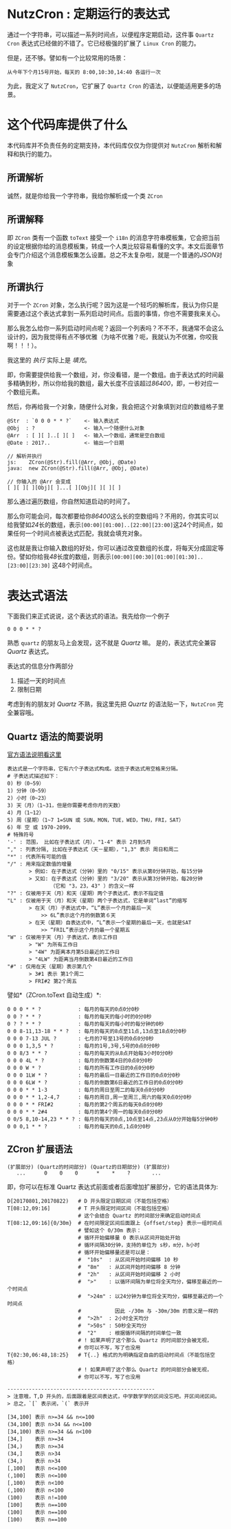 # NutzCron : 定期运行的表达式

通过一个字符串，可以描述一系列时间点，以便程序定期启动，这件事 `Quartz Cron` 表达式已经做的不错了。它已经极强的扩展了 `Linux Cron` 的能力。

但是，还不够。譬如有一个比较常用的场景：

```
从今年下个月15号开始，每天的 8:00,10:30,14:40 各运行一次
```

为此，我定义了 `NutzCron`，它扩展了 `Quartz Cron` 的语法，以便能适用更多的场景。

# 这个代码库提供了什么

本代码库并不负责任务的定期支持，本代码库仅仅为你提供对 `NutzCron` 解析和解释和执行的能力。

## 所谓解析

诚然，就是你给我一个字符串，我给你解析成一个类 `ZCron`

## 所谓解释

即 `ZCron` 类有一个函数 `toText` 接受一个 `i18n` 的消息字符串模板集，它会把当前的设定根据你给的消息模板集，转成一个人类比较容易看懂的文字。本文后面章节会专门介绍这个消息模板集怎么设置。总之不太复杂啦，就是一个普通的*JSON*对象

## 所谓执行

对于一个 `ZCron` 对象，怎么执行呢？因为这是一个轻巧的解析库，我认为你只是需要通过这个表达式拿到一系列启动时间点。后面的事情，你也不需要我来关心。

那么我怎么给你一系列启动时间点呢？返回一个列表吗？不不不，我通常不会这么设计的，因为我觉得有点不够优雅（为啥不优雅？呃，我就认为不优雅，你咬我啊！！！）。

我这里的 *执行* 实际上是 *填充*。

即，你需要提供给我一个数组，对，你没看错，是一个数组。由于表达式的时间最多精确到秒，所以你给我的数组，最大长度不应该超过*86400*，即，一秒对应一个数组元素。

然后，你再给我一个对象，随便什么对象，我会把这个对象填到对应的数组格子里

```
@Str  : `0 0 0 * * ?`    <- 输入表达式
@Obj  : ?                <- 输入一个随便什么对象
@Arr  : [ ][ ]..[ ][ ]   <- 输入一个数组，通常是空白数组
@Date : 2017..           <- 输出一个日期

// 解析并执行
js:    ZCron(@Str).fill(@Arr, @Obj, @Date)
java:  new ZCron(@Str).fill(@Arr, @Obj, @Date)

// 你输入的 @Arr 会变成
[ ][ ][ ][Obj][ ]...[ ][Obj][ ][ ][ ]
```

那么通过遍历数组，你自然知道启动的时间了。

那么你可能会问，每次都要给你*86400*这么长的空数组吗？不用的，你其实可以给我譬如*24*长的数组，表示`[00:00][01:00]..[22:00][23:00]`这24个时间点，如果任何一个时间点被表达式匹配，我就会填充对象。

这也就是我让你输入数组的好处，你可以通过改变数组的长度，将每天分成固定等份。譬如你给我*48*长度的数组，则表示`[00:00][00:30][01:00][01:30]..[23:00][23:30]` 这48个时间点。

# 表达式语法

下面我们来正式说说，这个表达式的语法。我先给你一个例子

```
0 0 0 * * ? 
```

熟悉 `quartz` 的朋友马上会发现，这不就是 *Quartz* 嘛。
是的，表达式完全兼容 *Quartz* 表达式。

表达式的信息分作两部分

1. 描述一天的时间点
2. 限制日期

考虑到有的朋友对 *Quartz* 不熟，我这里先把 *Quzrtz* 的语法贴一下，`NutzCron` 完全兼容哦。

## Quartz 语法的简要说明

[官方语法说明看这里](http://www.quartz-scheduler.org/documentation/quartz-2.x/tutorials/crontrigger.html)

```
表达式是一个字符串，它有六个子表达式构成。这些子表达式用空格来分隔。 
# 子表达式描述如下： 
0) 秒（0~59） 
1) 分钟（0~59） 
2) 小时（0~23） 
3) 天（月）（1~31，但是你需要考虑你月的天数） 
4) 月（1~12） 
5) 周（星期）（1~7 1=SUN 或 SUN，MON，TUE，WED，THU，FRI，SAT）
6) 年 空 或 1970-2099，
# 特殊符号
'-' : 范围， 比如在子表达式（月），"1-4" 表示 2月到5月
"," : 列表分隔, 比如在子表达式（天－星期），"1,3" 表示 周日和周二
"*" : 代表所有可能的值
"/" : 用来指定数值的增量
       > 例如: 在子表达式（分钟）里的 "0/15" 表示从第0分钟开始，每15分钟
       > 又如: 在子表达式（分钟）里的 "3/20" 表示从第3分钟开始，每20分钟
              （它和 "3，23，43" ）的含义一样 
"?" : 仅被用于天（月）和天（星期）两个子表达式，表示不指定值 
"L" : 仅被用于天（月）和天（星期）两个子表达式，它是单词“last”的缩写
       > 在天（月）子表达式中，“L”表示一个月的最后一天
           >> 6L”表示这个月的倒数第６天
       > 在天（星期）自表达式中，“L”表示一个星期的最后一天，也就是SAT
           >> “FRIL”表示这个月的最一个星期五
"W" : 仅被用于天（月）子表达式，表示工作日
       > "W" 为所有工作日
       > "4W" 为距离本月第5日最近的工作日
       > "4LW" 为距离当月倒数第4日最近的工作日
"#" : 仅用在天（星期）表示第几个
       > 3#1 表示 第1个周二
       > FRI#2 第2个周五
```

譬如*（ZCron.toText 自动生成）*:

```
0 0 0 * * ?            : 每月的每天的0点0分0秒
0 0 ? * * ?            : 每月的每天的每小时的0分0秒
0 ? ? * * ?            : 每月的每天的每小时的每分钟的0秒
0 0 8-11,13-18 * * ?   : 每月的每天的8点至11点,13点至18点0分0秒
0 0 0 7-13 JUL ?       : 七月的7号至13号的0点0分0秒
0 0 0 1,3,5 * ?        : 每月的1号,3号,5号的0点0分0秒
0 0 8/3 * * ?          : 每月的每天的从8点开始每3小时0分0秒
0 0 0 4L * ?           : 每月的倒数第4日的0点0分0秒
0 0 0 W * ?            : 每月的所有工作日的0点0分0秒
0 0 0 1LW * ?          : 每月的最后一日最近的工作日的0点0分0秒
0 0 0 6LW * ?          : 每月的倒数第6日最近的工作日的0点0分0秒
0 0 0 * * 1-3          : 每月的周日至周二的每天0点0分0秒
0 0 0 * * 1,2-4,7      : 每月的周日,周一至周三,周六的每天0点0分0秒
0 0 0 * * FRI#2        : 每月的第2个周五的每天0点0分0秒
0 0 0 * * 2#4          : 每月的第4个周一的每天0点0分0秒
0 0/5 8,10-14,23 * * ? : 每月的每天的8点,10点至14点,23点从0分开始每5分钟0秒
0 0 0,1 * * ?          : 每月的每天的0点,1点0分0秒
```

## ZCron 扩展语法

```
(扩展部分) (Quartz的时间部分) (Quartz的日期部分) (扩展部分)
   ...      0    0    0      *    *    ?       ...
```

即，你可以在标准 Quartz 表达式前面或者后面增加扩展部分，它的语法具体为:

```
D[20170801,20170822)   # D 开头限定日期区间（不能包括空格）
T[08:12,09:16]         # T 开头限定时间区间（不能包括空格）
                       # 这个会结合 Quartz 的时间部分来确定启动时间点
T[08:12,09:16]{0/30m}  # 在时间限定区间后面跟上 {offset/step} 表示一组时间点
                       # 譬如这个 0/30m 表示：
                       # 循环开始偏移量 0 表示从区间开始处开始
                       # 循环间隔30分钟，支持的单位为 s秒，m分，h小时
                       # 循环开始偏移量还是可以是：
                       #  "10s"  : 从区间开始时间偏移 10 秒
                       #  "8m"   : 从区间开始时间偏移 8 分钟
                       #  "2h"   : 从区间开始时间偏移 2 小时
                       #  ">"    : 以循环间隔为单位将全天均分，偏移至最近的一个时间点
                       #  ">24m" : 以24分钟为单位将全天均分，偏移至最近的一个时间点
                       #           因此 -/30m 与 -30m/30m 的意义是一样的
                       #  ">2h"  : 2小时全天均分
                       #  ">50s" : 50秒全天均分
                       #  "2"    : 根据循环间隔的时间单位一致
                       # ! 如果声明了这个那么 Quartz 的时间部分会被无视，
                       # 你可以不写，写了也没用
T{02:30,06:48,18:25}   # T{..} 格式的为明确指定自由的启动时间点（不能包括空格）
                       # ! 如果声明了这个那么 Quartz 的时间部分会被无视，
                       # 你可以不写，写了也没用

------------------------------------------------
> 注意哦，T,D 开头的，后面跟着是区间表达式，中学数学学的区间没忘吧。开区间闭区间。
> 总之，`[` 表示闭，`(` 表示开

[34,100] 表示 n>=34 && n<=100
(34,100] 表示 n>34 && n<=100
[34,100) 表示 n>=34 && n<100
[34,]    表示 n>=34
[34,)    表示 n>=34
(34,]    表示 n>34
(34,)    表示 n>34
[,100]   表示 n<=100
(,100]   表示 n<=100
[,100)   表示 n<100
(,100)   表示 n<100
(100)    表示 n!=100
[100]    表示 n==100
(100]    表示 n==100
[100)    表示 n==100
```

